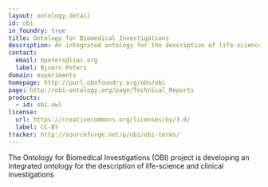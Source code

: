 ```yaml
---
layout: ontology_detail
id: obi
in_foundry: true
title: Ontology for Biomedical Investigations
description: An integrated ontology for the description of life-science and clinical investigations
contact: 
  email: bpeters@liai.org
  label: Bjoern Peters
domain: experiments
homepage: http://purl.obofoundry.org/obo/obi
page: http://obi-ontology.org/page/Technical_Reports
products: 
  - id: obi.owl
license:
  url: https://creativecommons.org/licenses/by/3.0/
  label: CC-BY
tracker: http://sourceforge.net/p/obi/obi-terms/
---
```


The Ontology for Biomedical Investigations (OBI) project is developing an integrated ontology for the description of life-science and clinical investigations
